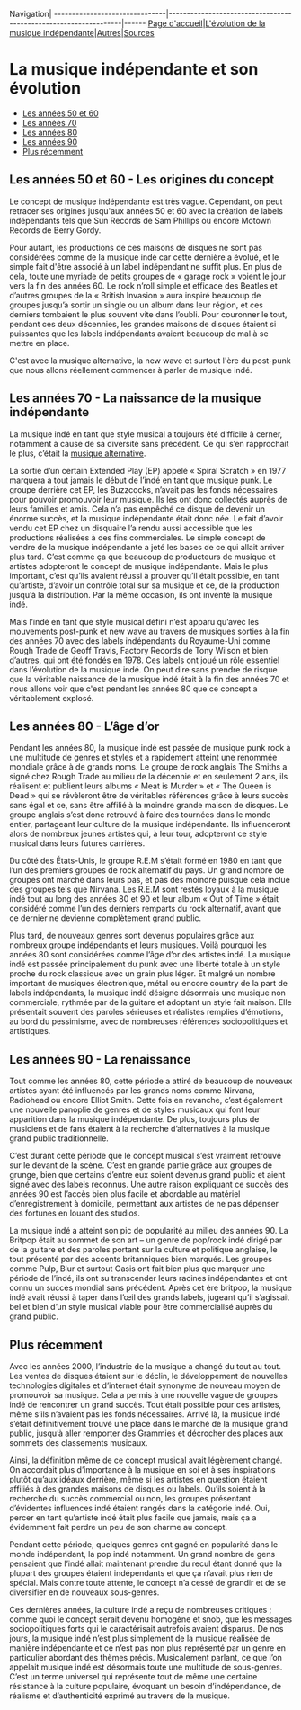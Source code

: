 Navigation|
-------------------------------|-----------------------------------------------------------------|------
[Page d'accueil](/indie-music/)|[L'évolution de la musique indépendante](./evolution)|[Autres](./autres)|[Sources](./sources)

# La musique indépendante et son évolution

* [Les années 50 et 60](#les-années-50-et-60---les-origines-du-concept)
* [Les années 70](#les-années-70---la-naissance-de-la-musique-indépendante)
* [Les années 80](#les-années-80---l'âge-d'or)
* [Les années 90](#les-années-90---la-renaissance)
* [Plus récemment](#plus-récemment)

## Les années 50 et 60 - Les origines du concept
 
Le concept de musique indépendante est très vague. Cependant, on peut retracer ses origines jusqu'aux années 50 et 60 avec la création de labels indépendants tels que Sun Records de Sam Phillips ou encore Motown Records de Berry Gordy. 

Pour autant, les productions de ces maisons de disques ne sont pas considérées comme de la musique indé car cette dernière a évolué, et le simple fait d'être associé à un label indépendant ne suffit plus. En plus de cela, toute une myriade de petits groupes de « garage rock » voient le jour vers la fin des années 60. Le rock n’roll simple et efficace des Beatles et d’autres groupes de la « British Invasion » aura inspiré beaucoup de groupes jusqu’à sortir un single ou un album dans leur région, et ces derniers tombaient le plus souvent vite dans l’oubli. Pour couronner le tout, pendant ces deux décennies, les grandes maisons de disques étaient si puissantes que les labels indépendants avaient beaucoup de mal à se mettre en place.

C'est avec la musique alternative, la new wave et surtout l'ère du post-punk que nous allons réellement commencer à parler de musique indé.
 
## Les années 70 - La naissance de la musique indépendante
 
La musique indé en tant que style musical a toujours été difficile à cerner, notamment à cause de sa diversité sans précédent. Ce qui s’en rapprochait le plus, c’était la [musique alternative](./autres).

La sortie d’un certain Extended Play (EP) appelé « Spiral Scratch » en 1977 marquera à tout jamais le début de l’indé en tant que musique punk. Le groupe derrière cet EP, les Buzzcocks, n’avait pas les fonds nécessaires pour pouvoir promouvoir leur musique. Ils les ont donc collectés auprès de leurs familles et amis. Cela n’a pas empêché ce disque de devenir un énorme succès, et la musique indépendante était donc née. Le fait d’avoir vendu cet EP chez un disquaire l’a rendu aussi accessible que les productions réalisées à des fins commerciales. Le simple concept de vendre de la musique indépendante a jeté les bases de ce qui allait arriver plus tard. C’est comme ça que beaucoup de producteurs de musique et artistes adopteront le concept de musique indépendante. Mais le plus important, c’est qu’ils avaient réussi à prouver qu’il était possible, en tant qu’artiste, d’avoir un contrôle total sur sa musique et ce, de la production jusqu’à la distribution. Par la même occasion, ils ont inventé la musique indé.

Mais l’indé en tant que style musical défini n’est apparu qu’avec les mouvements post-punk et new wave au travers de musiques sorties à la fin des années 70 avec des labels indépendants du Royaume-Uni comme Rough Trade de Geoff Travis, Factory Records de Tony Wilson et bien d’autres, qui ont été fondés en 1978. Ces labels ont joué un rôle essentiel dans l’évolution de la musique indé. On peut dire sans prendre de risque que la véritable naissance de la musique indé était à la fin des années 70 et nous allons voir que c'est pendant les années 80 que ce concept a véritablement explosé.
 
## Les années 80 - L’âge d’or
 
Pendant les années 80, la musique indé est passée de musique punk rock à une multitude de genres et styles et a rapidement atteint une renommée mondiale grâce à de grands noms.
Le groupe de rock anglais The Smiths a signé chez Rough Trade au milieu de la décennie et en seulement 2 ans, ils réalisent et publient leurs albums « Meat is Murder » et « The Queen is Dead » qui se révèleront être de véritables références grâce à leurs succès sans égal et ce, sans être affilié à la moindre grande maison de disques. Le groupe anglais s’est donc retrouvé à faire des tournées dans le monde entier, partageant leur culture de la musique indépendante. Ils influenceront alors de nombreux jeunes artistes qui, à leur tour, adopteront ce style musical dans leurs futures carrières.

Du côté des États-Unis, le groupe R.E.M s’était formé en 1980 en tant que l’un des premiers groupes de rock alternatif du pays. Un grand nombre de groupes ont marché dans leurs pas, et pas des moindre puisque cela inclue des groupes tels que Nirvana. Les R.E.M sont restés loyaux à la musique indé tout au long des années 80 et 90 et leur album « Out of Time » était considéré comme l’un des derniers remparts du rock alternatif, avant que ce dernier ne devienne complètement grand public.

Plus tard, de nouveaux genres sont devenus populaires grâce aux nombreux groupe indépendants et leurs musiques. Voilà pourquoi les années 80 sont considérées comme l’âge d’or des artistes indé. La musique indé est passée principalement du punk avec une liberté totale à un style proche du rock classique avec un grain plus léger. Et malgré un nombre important de musiques électronique, métal ou encore country de la part de labels indépendants, la musique indé désigne désormais une musique non commerciale, rythmée par de la guitare et adoptant un style fait maison. Elle présentait souvent des paroles sérieuses et réalistes remplies d’émotions, au bord du pessimisme, avec de nombreuses références sociopolitiques et artistiques.
 
## Les années 90 - La renaissance
 
Tout comme les années 80, cette période a attiré de beaucoup de nouveaux artistes ayant été influencés par les grands noms comme Nirvana, Radiohead ou encore Elliot Smith.
Cette fois en revanche, c’est également une nouvelle panoplie de genres et de styles musicaux qui font leur apparition dans la musique indépendante. De plus, toujours plus de musiciens et de fans étaient à la recherche d’alternatives à la musique grand public traditionnelle.

C’est durant cette période que le concept musical s’est vraiment retrouvé sur le devant de la scène. C’est en grande partie grâce aux groupes de grunge, bien que certains d’entre eux soient devenus grand public et aient signé avec des labels reconnus. Une autre raison expliquant ce succès des années 90 est l’accès bien plus facile et abordable au matériel d’enregistrement à domicile, permettant aux artistes de ne pas dépenser des fortunes en louant des studios.

La musique indé a atteint son pic de popularité au milieu des années 90. La Britpop était au sommet de son art – un genre de pop/rock indé dirigé par de la guitare et des paroles portant sur la culture et politique anglaise, le tout présenté par des accents britanniques bien marqués. Les groupes comme Pulp, Blur et surtout Oasis ont fait bien plus que marquer une période de l’indé, ils ont su transcender leurs racines indépendantes et ont connu un succès mondial sans précédent. Après cet ère britpop, la musique indé avait réussi à taper dans l’œil des grands labels, jugeant qu’il s’agissait bel et bien d’un style musical viable pour être commercialisé auprès du grand public.
 
## Plus récemment
 
Avec les années 2000, l’industrie de la musique a changé du tout au tout. Les ventes de disques étaient sur le déclin, le développement de nouvelles technologies digitales et d’internet était synonyme de nouveau moyen de promouvoir sa musique. Cela a permis à une nouvelle vague de groupes indé de rencontrer un grand succès. Tout était possible pour ces artistes, même s’ils n’avaient pas les fonds nécessaires. Arrivé là, la musique indé s’était définitivement trouvé une place dans le marché de la musique grand public, jusqu’à aller remporter des Grammies et décrocher des places aux sommets des classements musicaux.

Ainsi, la définition même de ce concept musical avait légèrement changé. On accordait plus d’importance à la musique en soi et à ses inspirations plutôt qu’aux idéaux derrière, même si les artistes en question étaient affiliés à des grandes maisons de disques ou labels. Qu’ils soient à la recherche du succès commercial ou non, les groupes présentant d’évidentes influences indé étaient rangés dans la catégorie indé. Oui, percer en tant qu’artiste indé était plus facile que jamais, mais ça a évidemment fait perdre un peu de son charme au concept.

Pendant cette période, quelques genres ont gagné en popularité dans le monde indépendant, la pop indé notamment. Un grand nombre de gens pensaient que l’indé allait maintenant prendre du recul étant donné que la plupart des groupes étaient indépendants et que ça n’avait plus rien de spécial. Mais contre toute attente, le concept n’a cessé de grandir et de se diversifier en de nouveaux sous-genres.

Ces dernières années, la culture indé a reçu de nombreuses critiques ; comme quoi le concept serait devenu homogène et snob, que les messages sociopolitiques forts qui le caractérisait autrefois avaient disparus. De nos jours, la musique indé n’est plus simplement de la musique réalisée de manière indépendante et ce n’est pas non plus représenté par un genre en particulier abordant des thèmes précis. Musicalement parlant, ce que l’on appelait musique indé est désormais toute une multitude de sous-genres. C’est un terme universel qui représente tout de même une certaine résistance à la culture populaire, évoquant un besoin d’indépendance, de réalisme et d’authenticité exprimé au travers de la musique.
